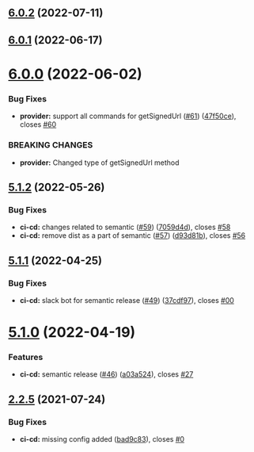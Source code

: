 ## [6.0.2](https://github.com/sourcefuse/loopback4-s3/compare/v6.0.1...v6.0.2) (2022-07-11)

## [6.0.1](https://github.com/sourcefuse/loopback4-s3/compare/v6.0.0...v6.0.1) (2022-06-17)

# [6.0.0](https://github.com/sourcefuse/loopback4-s3/compare/v5.1.2...v6.0.0) (2022-06-02)


### Bug Fixes

* **provider:** support all commands for getSignedUrl ([#61](https://github.com/sourcefuse/loopback4-s3/issues/61)) ([47f50ce](https://github.com/sourcefuse/loopback4-s3/commit/47f50ce14c54f02c9b48ac17bd4af3a5330fd268)), closes [#60](https://github.com/sourcefuse/loopback4-s3/issues/60)


### BREAKING CHANGES

* **provider:** Changed type of getSignedUrl method

## [5.1.2](https://github.com/sourcefuse/loopback4-s3/compare/v5.1.1...v5.1.2) (2022-05-26)


### Bug Fixes

* **ci-cd:** changes related to semantic ([#59](https://github.com/sourcefuse/loopback4-s3/issues/59)) ([7059d4d](https://github.com/sourcefuse/loopback4-s3/commit/7059d4d8844fbc68b907fd5e4eff6629bb3a2b0d)), closes [#58](https://github.com/sourcefuse/loopback4-s3/issues/58)
* **ci-cd:** remove dist as a part of semantic ([#57](https://github.com/sourcefuse/loopback4-s3/issues/57)) ([d93d81b](https://github.com/sourcefuse/loopback4-s3/commit/d93d81b58161892a5ba17fec3917a364c1e314bc)), closes [#56](https://github.com/sourcefuse/loopback4-s3/issues/56)

## [5.1.1](https://github.com/sourcefuse/loopback4-s3/compare/v5.1.0...v5.1.1) (2022-04-25)


### Bug Fixes

* **ci-cd:** slack bot for semantic release ([#49](https://github.com/sourcefuse/loopback4-s3/issues/49)) ([37cdf97](https://github.com/sourcefuse/loopback4-s3/commit/37cdf9757770db3ef34f6bfd4a8487572577ae6e)), closes [#00](https://github.com/sourcefuse/loopback4-s3/issues/00)

# [5.1.0](https://github.com/sourcefuse/loopback4-s3/compare/v5.0.4...v5.1.0) (2022-04-19)


### Features

* **ci-cd:** semantic release ([#46](https://github.com/sourcefuse/loopback4-s3/issues/46)) ([a03a524](https://github.com/sourcefuse/loopback4-s3/commit/a03a524271ecfea4b8d76f858f6b177433fdcd29)), closes [#27](https://github.com/sourcefuse/loopback4-s3/issues/27)

## [2.2.5](https://github.com/sourcefuse/loopback4-s3/compare/v2.2.4...v2.2.5) (2021-07-24)


### Bug Fixes

* **ci-cd:** missing config added ([bad9c83](https://github.com/sourcefuse/loopback4-s3/commit/bad9c8364ba9c7bfdcfa1ca0cadb617bebb65c99)), closes [#0](https://github.com/sourcefuse/loopback4-s3/issues/0)
